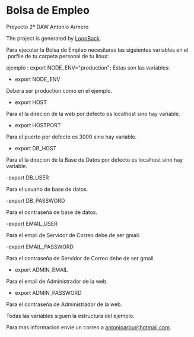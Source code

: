 # Bolsa de Empleo
Proyecto 2º DAW Antonio Armero

The project is generated by [LoopBack](http://loopback.io).

Para ejecutar la Bolsa de Empleo necesitaras  las siguientes variables en el .porfile 
de tu carpeta personal de tu linux:

ejemplo :  export NODE_ENV="production";
Estas son las variables:

- export NODE_ENV

Debera ser production como en el ejemplo.

- export HOST
 
Para el la direcion de la web por defecto es localhost sino hay variable.

- export HOSTPORT

Para el puerto por defecto es 3000 sino hay variable.

- export DB_HOST

Para el la direcion de la Base de Datos por defecto es localhost sino hay variable.

-export DB_USER

Para el usuario de base de datos.

-export DB_PASSWORD

Para el contraseña de base de datos.

-export EMAIL_USER

Para el email de Servidor de Correo debe de ser gmail.

-export EMAIL_PASSWORD

Para el  contraseña de Servidor de Correo debe de ser gmail.

- export ADMIN_EMAIL

Para el email de Administrador de la web.

- export ADMIN_PASSWORD

Para el contraseña de Administrador de la web.

Todas las variables siguen la estructura del ejemplo.

Para mas informacion envie un correo a [antonioarbu@hotmail.com](mailto:antonioarbu@hotmail.com?subject=Sugerencia%20al%20proyecto).
